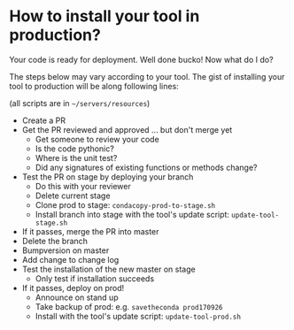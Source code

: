 # How to install your tool in production?

Your code is ready for deployment. Well done bucko! Now what do I do?

The steps below may vary according to your tool. The gist of installing your tool to production will be along following lines:

(all scripts are in `~/servers/resources`)

- Create a PR
- Get the PR reviewed and approved ... but don't merge yet
  - Get someone to review your code
  - Is the code pythonic?
  - Where is the unit test?
  - Did any signatures of existing functions or methods change?
- Test the PR on stage by deploying your branch
  - Do this with your reviewer
  - Delete current stage
  - Clone prod to stage: `condacopy-prod-to-stage.sh`
  - Install branch into stage with the tool's update script: `update-tool-stage.sh`
- If it passes, merge the PR into master
- Delete the branch
- Bumpversion on master
- Add change to change log
- Test the installation of the new master on stage
  - Only test if installation succeeds
- If it passes, deploy on prod!
  - Announce on stand up
  - Take backup of prod: e.g. `savetheconda prod170926`
  - Install with the tool's update script: `update-tool-prod.sh`

